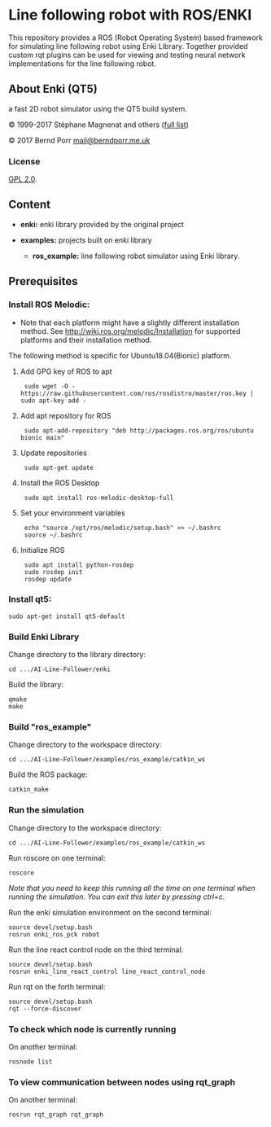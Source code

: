 # Line following robot with ROS/ENKI

This repository provides a ROS (Robot Operating System) based framework for simulating line following robot using Enki Library. Together provided custom rqt plugins can be used for viewing and testing neural network implementations for the line following robot.

## About Enki (QT5)

a fast 2D robot simulator using the QT5 build system.

© 1999-2017 Stéphane Magnenat and others ([full list](AUTHORS))

© 2017 Bernd Porr <mail@berndporr.me.uk>


### License

[GPL 2.0](LICENSE).

## Content
* __enki:__ enki library provided by the original project
* __examples:__ projects built on enki library

  * __ros_example:__ line following robot simulator using Enki library.

## Prerequisites

### Install ROS Melodic:

 * Note that each platform might have a slightly different installation method.
 See http://wiki.ros.org/melodic/Installation for supported platforms and their installation method.

The following method is specific for Ubuntu18.04(Bionic) platform.

1. Add GPG key of ROS to apt

        sudo wget -O - https://raw.githubusercontent.com/ros/rosdistro/master/ros.key | sudo apt-key add -

2. Add apt repository for ROS

        sudo apt-add-repository "deb http://packages.ros.org/ros/ubuntu bionic main"

3. Update repositories

        sudo apt-get update

4. Install the ROS Desktop

        sudo apt install ros-melodic-desktop-full

5. Set your environment variables

        echo "source /opt/ros/melodic/setup.bash" >> ~/.bashrc
        source ~/.bashrc

6. Initialize ROS

        sudo apt install python-rosdep
        sudo rosdep init
        rosdep update
        
### Install qt5:
```
sudo apt-get install qt5-default
```

### Build Enki Library

Change directory to the library directory:
```
cd .../AI-Line-Follower/enki
```
Build the library:
```
qmake
make
```

### Build "ros_example"

Change directory to the workspace directory:
```
cd .../AI-Line-Follower/examples/ros_example/catkin_ws
```
Build the ROS package:
```
catkin_make
```

### Run the simulation

Change directory to the workspace directory:
```
cd .../AI-Line-Follower/examples/ros_example/catkin_ws
```

Run roscore on one terminal:
```
roscore
```
*Note that you need to keep this running all the time on one terminal when running the simulation. You can exit this later by pressing ctrl+c.*


Run the enki simulation environment on the second terminal:
```
source devel/setup.bash
rosrun enki_ros_pck robot
```

Run the line react control node on the third terminal:
```
source devel/setup.bash
rosrun enki_line_react_control line_react_control_node
```

Run rqt on the forth terminal:
```
source devel/setup.bash
rqt --force-discover
```

### To check which node is currently running

On another terminal:
```
rosnode list
```
### To view communication between nodes using rqt_graph

On another terminal:
```
rosrun rqt_graph rqt_graph
```
